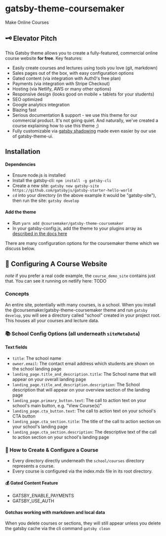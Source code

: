 # gatsby-theme-coursemaker
Make Online Courses

## 🗝 Elevator Pitch 
This Gatsby theme allows you to create a fully-featured, commercial online course website **for free**. 
Key features:
- Easily create courses and lectures using tools you love (git, markdown)
- Sales pages out of the box, with easy configuration options
- Gated content (via integration with Auth0's free plan)
- Payments (via integration with Stripe Checkout)
- Hosting (via Netlify, AWS or many other options)
- Responsive design (looks good on mobile + tablets for your students)
- SEO optimized
- Google analytics integration
- Blazing fast 
- Serious documentation & support - we use this theme for our commercial product. It's not going quiet. And naturally,
we've created a course explaining how to use this theme ;)
- Fully customizable via [gatsby shadowing](https://www.gatsbyjs.com/docs/themes/shadowing/) made even easier
by our use of gatsby-theme-ui. 

## Installation

#### Dependencies
* Ensure node.js is installed
* Install the gatsby-cli: `npm install -g gatsby-cli`
* Create a new site: `gatsby new gatsby-site https://github.com/gatsbyjs/gatsby-starter-hello-world`
* `cd` into your directory (in the above example it would be "gatsby-site"), then run the site: `gatsby develop`

#### Add the theme
* Run `yarn add @coursemaker/gatsby-theme-coursemaker`
* In your gatsby-config.js, add the theme to your plugins array as [described in the docs
here](https://www.gatsbyjs.com/docs/using-a-plugin-in-your-site/)

There are many configuration options for the coursemaker theme which we discuss below.


## 🚀 Configuring A Course Website

*note* if you prefer a real code example, the `course_demo_site` contains just that. You can see it running
on netlify here: TODO
 
### Concepts

An entire site, potentially with many courses, is a school. When you install the 
@coursemaker/gatsby-theme-coursemaker theme and run `gatsby develop`, you will see a directory
called "school" created in your project root. This houses all your courses and lecture data.

### 📚 School Config Options (all underneath `siteMetaData`)
#### Text fields
* `title`: The school name
* `owner.email`: The contact email address which students are shown on the school landing page
* `landing_page.title_and_description.title`: The School name that will appear on your overall landing page
* `landing_page.title_and_description.description`: The School description that will appear on your overview section of the landing page
* `landing_page.primary_button.text`: The call to action text on your school's main button, e.g. "View Course(s)"
* `landing_page.cta_button.text`: The call to action text on your school's CTA button
* `landing_page.cta_section.title`: The title of the call to action section on your school's landing page
* `landing_page.cta_section.description`: The descriptive text of the call to action section on your school's landing page

###  🎉 How to Create & Configure a Course
* Every directory directly underneath the `school/courses` directory represents a course. 
* Every course is configured via the index.mdx file in its root directory. 


#### 💰 Gated Content Feature
* GATSBY_ENABLE_PAYMENTS
* GATSBY_USE_AUTH

#### Gotchas working with markdown and local data
When you delete courses or sections, they will still appear unless you delete the gatsby cache via the cli command
`gatsby clean`